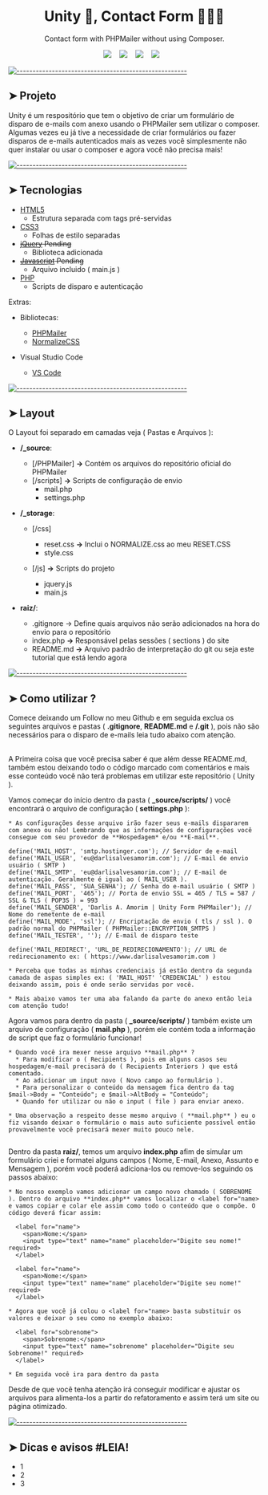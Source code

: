 <h1 align='center'> Unity 👋, Contact Form 🧑🏻‍💻 </h1>

<p align='center'>
  Contact form with PHPMailer without using Composer.
</p>

<p align='center'>
  <a title="Darlis A. Amorim_ | DevTo" target="_blank" href="https://dev.to/darlisamorim"><img src="https://img.shields.io/badge/DEV.TO-%230A0A0A.svg?&style=for-the-badge&logo=dev-dot-to&logoColor=white" /></a>&nbsp;&nbsp;&nbsp;
  <a title="Darlis A. Amorim_ | Medium" href="https://medium.com/@darlisamorim"><img src="https://img.shields.io/badge/medium-%2312100E.svg?&style=for-the-badge&logo=medium&logoColor=white" /></a>&nbsp;&nbsp;&nbsp;
  <a title="Darlis A. Amorim_ | CodePen" href="https://codepen.io/darlisamorim"><img src="https://img.shields.io/badge/CodePen-white?style=for-the-badge&logo=codepen&logoColor=black" /></a>&nbsp;&nbsp;&nbsp;
  <a title="Darlis A. Amorim_ | Website" href="https://www.darlisalvesamorim.com"><img src="https://img.shields.io/badge/-My%20Blog-17bf63?&style=for-the-badge&logo=blog&logoColor=black" /></a>&nbsp;&nbsp;&nbsp;
</p>


[![-----------------------------------------------------](https://raw.githubusercontent.com/andreasbm/readme/master/assets/lines/rainbow.png)](#projeto)

## ➤ Projeto

Unity é um respositório que tem o objetivo de criar um formulário de disparo de e-mails com anexo usando o PHPMailer sem utilizar o composer. Algumas vezes eu já tive a necessidade de criar formulários ou fazer disparos de e-mails autenticados mais as vezes você simplesmente não quer instalar ou usar o composer e agora você não precisa mais!



[![-----------------------------------------------------](https://raw.githubusercontent.com/andreasbm/readme/master/assets/lines/rainbow.png)](#tecnologias)

## ➤ Tecnologias

- [HTML5](https://html5.org/)
  - Estrutura separada com tags pré-servidas
- [CSS3](https://www.w3.org/Style/CSS/Overview.en.html)
  - Folhas de estilo separadas
- ~~[jQuery](https://jquery.com/) Pending~~
  - Biblioteca adicionada
- ~~[Javascript](https://javascript.info/) Pending~~
  - Arquivo incluido ( main.js )
- [PHP](https://www.php.net/)
  - Scripts de disparo e autenticação


Extras:
  * Bibliotecas:
    * [PHPMailer](https://github.com/PHPMailer/PHPMailer)
    * [NormalizeCSS](https://necolas.github.io/normalize.css/)


  * Visual Studio Code
    * [VS Code](https://code.visualstudio.com/)




[![-----------------------------------------------------](https://raw.githubusercontent.com/andreasbm/readme/master/assets/lines/rainbow.png)](#layout)

## ➤ Layout

O Layout foi separado em camadas veja ( Pastas e Arquivos ):

  * **/_source**:
    * [/PHPMailer] **->** Contém os arquivos do repositório oficial do PHPMailer
    * [/scripts] **->** Scripts de configuração de envio
      * mail.php
      * settings.php

  * **/_storage**:
    * [/css]
      * reset.css **->** Inclui o NORMALIZE.css ao meu RESET.CSS
      * style.css

    * [/js] **->** Scripts do projeto
      * jquery.js
      * main.js

  * **raiz/**:
    * .gitignore -> Define quais arquivos não serão adicionados na hora do envio para o repositório
    * index.php **->** Responsável pelas sessões ( sections ) do site
    * README.md **->** Arquivo padrão de interpretação do git ou seja este tutorial que está lendo agora


[![-----------------------------------------------------](https://raw.githubusercontent.com/andreasbm/readme/master/assets/lines/rainbow.png)](#file-insomnia)

## ➤ Como utilizar ?

Comece deixando um Follow no meu Github e em seguida exclua os seguintes arquivos e pastas ( **.gitignore**, **README.md** e **/.git** ), pois não são necessários para o disparo de e-mails leia tudo abaixo com atenção. </br></br>

A Primeira coisa que você precisa saber é que além desse README.md, também estou deixando todo o código marcado com comentários e mais esse conteúdo você não terá problemas em utilizar este repositório ( Unity ).

Vamos começar do início dentro da pasta ( **_source/scripts/** ) você encontrará o arquivo de configuração ( **settings.php** ):
```
* As configurações desse arquivo irão fazer seus e-mails dispararem com anexo ou não! Lembrando que as informações de configurações você consegue com seu provedor de **Hospedagem* e/ou **E-mail**.

define('MAIL_HOST', 'smtp.hostinger.com'); // Servidor de e-mail
define('MAIL_USER', 'eu@darlisalvesamorim.com'); // E-mail de envio usuário ( SMTP )
define('MAIL_SMTP', 'eu@darlisalvesamorim.com'); // E-mail de autenticação. Geralmente é igual ao ( MAIL_USER ).
define('MAIL_PASS', 'SUA_SENHA'); // Senha do e-mail usuário ( SMTP )
define('MAIL_PORT', '465'); // Porta de envio SSL = 465 / TLS = 587 / SSL & TLS ( POP3S ) = 993
define('MAIL_SENDER', 'Darlis A. Amorim | Unity Form PHPMailer'); // Nome do remetente de e-mail
define('MAIL_MODE', 'ssl'); // Encriptação de envio ( tls / ssl ). O padrão normal do PHPMailer ( PHPMailer::ENCRYPTION_SMTPS )
define('MAIL_TESTER', ''); // E-mail de disparo teste

define('MAIL_REDIRECT', 'URL_DE_REDIRECIONAMENTO'); // URL de redirecionamento ex: ( https://www.darlisalvesamorim.com )

* Perceba que todas as minhas credenciais já estão dentro da segunda camada de aspas simples ex: ( 'MAIL_HOST' 'CREDENCIAL' ) estou deixando assim, pois é onde serão servidas por você.

* Mais abaixo vamos ter uma aba falando da parte do anexo então leia com atenção tudo!
```

Agora vamos para dentro da pasta ( **_source/scripts/** ) também existe um arquivo de configuração ( **mail.php** ), porém ele contém toda a informação de script que faz o formulário funcionar!
```
* Quando você ira mexer nesse arquivo **mail.php** ? 
  * Para modificar o ( Recipients ), pois em alguns casos seu hospedagem/e-mail precisará do ( Recipients Interiors ) que está comentado.
  * Ao adicionar um input novo ( Novo campo ao formulário ).
  * Para personalizar o conteúdo da mensagem fica dentro da tag  $mail->Body = "Conteúdo"; e $mail->AltBody = "Conteúdo";
  * Quando for utilizar ou não o input ( file ) para enviar anexo.

* Uma observação a respeito desse mesmo arquivo ( **mail.php** ) eu o fiz visando deixar o formulário o mais auto suficiente possível então provavelmente você precisará mexer muito pouco nele.


```

Dentro da pasta **raiz/**, temos um arquivo **index.php** afim de simular um formulário criei e formatei alguns campos ( Nome, E-mail, Anexo, Assunto e Mensagem ), porém você poderá adiciona-los ou remove-los seguindo os passos abaixo:
```
* No nosso exemplo vamos adicionar um campo novo chamado ( SOBRENOME ). Dentro do arquivo **index.php** vamos localizar o <label for="name> e vamos copiar e colar ele assim como todo o conteúdo que o compõe. O código deverá ficar assim:

  <label for="name">
    <span>Nome:</span>
    <input type="text" name="name" placeholder="Digite seu nome!" required>
  </label>
  
  <label for="name">
    <span>Nome:</span>
    <input type="text" name="name" placeholder="Digite seu nome!" required>
  </label>

* Agora que você já colou o <label for="name> basta substituir os valores e deixar o seu como no exemplo abaixo:

  <label for="sobrenome">
    <span>Sobrenome:</span>
    <input type="text" name="sobrenome" placeholder="Digite seu Sobrenome!" required>
  </label>

* Em seguida você ira para dentro da pasta 

```
Desde de que você tenha atenção irá conseguir modificar e ajustar os arquivos para alimenta-los a partir do refatoramento e assim terá um site ou página otimizado.

[![-----------------------------------------------------](https://raw.githubusercontent.com/andreasbm/readme/master/assets/lines/rainbow.png)](#file-insomnia)

## ➤ Dicas e avisos #LEIA!

* 1
* 2
* 3
